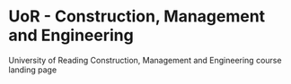 # UoR - Construction, Management and Engineering
University of Reading Construction, Management and Engineering course landing page
